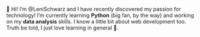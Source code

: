  👋 Hi! I’m @LeniSchwarz and I have recently discovered my passion for technology!
 I’m currently learning **Python** (big fan, by the way) and working on my **data analysis** skills. I know a little bit about web development too. Truth be told, I just love learning in general 🌱.




<!---
LeniSchwarz/LeniSchwarz is a ✨ special ✨ repository because its `README.md` (this file) appears on your GitHub profile.
You can click the Preview link to take a look at your changes.

- 💞️ I’m looking to collaborate on ...
- 📫 How to reach me ...
- 👀 I’m interested in ...
- 🌱
--->
